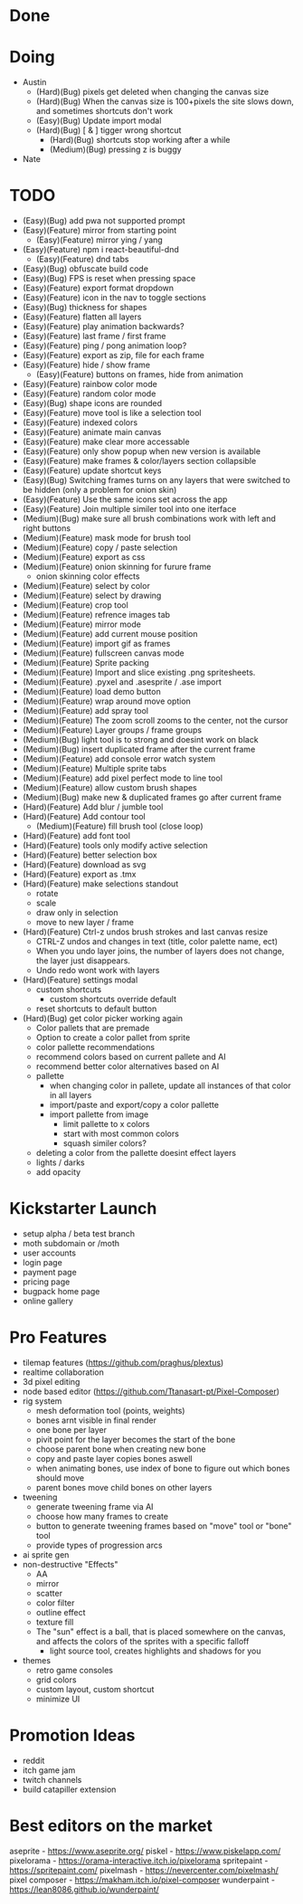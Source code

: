 # Done

# Doing
- Austin
    - (Hard)(Bug) pixels get deleted when changing the canvas size
    - (Hard)(Bug) When the canvas size is 100+pixels the site slows down, and sometimes shortcuts don't work
    - (Easy)(Bug) Update import modal
    - (Hard)(Bug) [ & ] tigger wrong shortcut
        - (Hard)(Bug) shortcuts stop working after a while
        - (Medium)(Bug) pressing z is buggy
- Nate

# TODO
- (Easy)(Bug) add pwa not supported prompt
- (Easy)(Feature) mirror from starting point
    - (Easy)(Feature) mirror ying / yang
- (Easy)(Feature) npm i react-beautiful-dnd
    - (Easy)(Feature) dnd tabs
- (Easy)(Bug) obfuscate build code
- (Easy)(Bug) FPS is reset when pressing space
- (Easy)(Feature) export format dropdown
- (Easy)(Feature) icon in the nav to toggle sections
- (Easy)(Bug) thickness for shapes
- (Easy)(Feature) flatten all layers
- (Easy)(Feature) play animation backwards?
- (Easy)(Feature) last frame / first frame
- (Easy)(Feature) ping / pong animation loop?
- (Easy)(Feature) export as zip, file for each frame
- (Easy)(Feature) hide / show frame
    - (Easy)(Feature) buttons on frames, hide from animation
- (Easy)(Feature) rainbow color mode
- (Easy)(Feature) random color mode
- (Easy)(Bug) shape icons are rounded
- (Easy)(Feature) move tool is like a selection tool
- (Easy)(Feature) indexed colors
- (Easy)(Feature) animate main canvas
- (Easy)(Feature) make clear more accessable
- (Easy)(Feature) only show popup when new version is available
- (Easy)(Feature) make frames & color/layers section collapsible
- (Easy)(Feature) update shortcut keys
- (Easy)(Bug) Switching frames turns on any layers that were switched to be hidden (only a problem for onion skin)
- (Easy)(Feature) Use the same icons set across the app
- (Easy)(Feature) Join multiple similer tool into one iterface
- (Medium)(Bug) make sure all brush combinations work with left and right buttons
- (Medium)(Feature) mask mode for brush tool
- (Medium)(Feature) copy / paste selection
- (Medium)(Feature) export as css
- (Medium)(Feature) onion skinning for furure frame
    - onion skinning color effects
- (Medium)(Feature) select by color
- (Medium)(Feature) select by drawing
- (Medium)(Feature) crop tool
- (Medium)(Feature) refrence images tab
- (Medium)(Feature) mirror mode
- (Medium)(Feature) add current mouse position
- (Medium)(Feature) import gif as frames
- (Medium)(Feature) fullscreen canvas mode
- (Medium)(Feature) Sprite packing
- (Medium)(Feature) Import and slice existing .png spritesheets.
- (Medium)(Feature) .pyxel and .asesprite / .ase import
- (Medium)(Feature) load demo button
- (Medium)(Feature) wrap around move option
- (Medium)(Feature) add spray tool
- (Medium)(Feature) The zoom scroll zooms to the center, not the cursor
- (Medium)(Feature) Layer groups / frame groups
- (Medium)(Bug) light tool is to strong and doesint work on black
- (Medium)(Bug) insert duplicated frame after the current frame
- (Medium)(Feature) add console error watch system
- (Medium)(Feature) Multiple sprite tabs
- (Medium)(Feature) add pixel perfect mode to line tool
- (Medium)(Feature) allow custom brush shapes 
- (Medium)(Bug) make new & duplicated frames go after current frame 
- (Hard)(Feature) Add blur / jumble tool
- (Hard)(Feature) Add contour tool 
    - (Medium)(Feature) fill brush tool (close loop)
- (Hard)(Feature) add font tool
- (Hard)(Feature) tools only modify active selection
- (Hard)(Feature) better selection box
- (Hard)(Feature) download as svg
- (Hard)(Feature) export as .tmx
- (Hard)(Feature) make selections standout
    - rotate
    - scale
    - draw only in selection
    - move to new layer / frame
- (Hard)(Feature) Ctrl-z undos brush strokes and last canvas resize
    - CTRL-Z undos and changes in text (title, color palette name, ect)
    - When you undo layer joins, the number of layers does not change, the layer just disappears.
    - Undo redo wont work with layers
- (Hard)(Feature) settings modal
    - custom shortcuts 
        - custom shortcuts override default
    - reset shortcuts to default button 
- (Hard)(Bug) get color picker working again
    - Color pallets that are premade
    - Option to create a color pallet from sprite
    - color pallette recommendations 
    - recommend colors based on current pallete and AI 
    - recommend better color alternatives based on AI 
    - pallette 
        - when changing color in pallete, update all instances of that color in all layers 
        - import/paste and export/copy a color pallette 
        - import pallette from image 
            - limit pallette to x colors
            - start with most common colors
            - squash similer colors?
    - deleting a color from the pallette doesint effect layers
    - lights / darks 
    - add opacity 

# Kickstarter Launch
- setup alpha / beta test branch
- moth subdomain or /moth
- user accounts
- login page
- payment page
- pricing page
- bugpack home page
- online gallery 

# Pro Features
- tilemap features (https://github.com/praghus/plextus)
- realtime collaboration
- 3d pixel editing
- node based editor (https://github.com/Ttanasart-pt/Pixel-Composer)
- rig system 
    - mesh deformation tool (points, weights)
    - bones arnt visible in final render
    - one bone per layer
    - pivit point for the layer becomes the start of the bone
    - choose parent bone when creating new bone
    - copy and paste layer copies bones aswell
    - when animating bones, use index of bone to figure out which bones should move
    - parent bones move child bones on other layers
- tweening
    - generate tweening frame via AI
    - choose how many frames to create
    - button to generate tweening frames based on "move" tool or "bone" tool
    - provide types of progression arcs
- ai sprite gen
- non-destructive "Effects"
    - AA
    - mirror
    - scatter
    - color filter
    - outline effect
    - texture fill
    - The "sun" effect is a ball, that is placed somewhere on the canvas, and affects the colors of the sprites with a specific falloff
        - light source tool, creates highlights and shadows for you 
- themes
    - retro game consoles
    - grid colors
    - custom layout, custom shortcut
    - minimize UI

# Promotion Ideas
- reddit
- itch game jam
- twitch channels
- build catapiller extension

# Best editors on the market
aseprite - https://www.aseprite.org/
piskel - https://www.piskelapp.com/
pixelorama - https://orama-interactive.itch.io/pixelorama
spritepaint - https://spritepaint.com/
pixelmash - https://nevercenter.com/pixelmash/
pixel composer - https://makham.itch.io/pixel-composer
wunderpaint - https://lean8086.github.io/wunderpaint/
